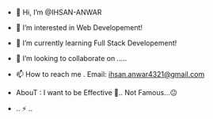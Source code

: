- 👋 Hi, I’m @IHSAN-ANWAR
- 👀 I’m interested in Web Developement!
- 🌱 I’m currently learning Full Stack Developement!
- 💞️ I’m looking to collaborate on .....
- 📫 How to reach me . Email: ihsan.anwar4321@gmail.com 
-  AbouT : I want to be Effective 👀..
           Not Famous...😐

- .. ⚡ ..


<!---
IHSAN-ANWAR/IHSAN-ANWAR is a ✨ special ✨ repository because its `README.md` (this file) appears on your GitHub profile.
You can click the Preview link to take a look at your changes.
--->
